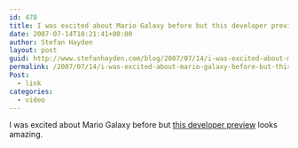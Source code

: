 ```yaml
---
id: 478
title: I was excited about Mario Galaxy before but this developer preview looks amazing.
date: 2007-07-14T10:21:41+00:00
author: Stefan Hayden
layout: post
guid: http://www.stefanhayden.com/blog/2007/07/14/i-was-excited-about-mario-galaxy-before-but-this-developer-preview-looks-amazing/
permalink: /2007/07/14/i-was-excited-about-mario-galaxy-before-but-this-developer-preview-looks-amazing/
Post:
  - link
categories:
  - video
---
```

I was excited about Mario Galaxy before but <a href="http://www.gametrailers.com/player/21742.html">this developer preview</a> looks amazing.